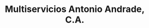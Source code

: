 ---
title: "Multiservicios Antonio Andrade, C.A."
url: /ciudad-guayana-puerto-ordaz/multiservicios-antonio-andrade-c-a/
shop: Autoteile
---